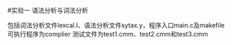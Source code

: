 #实验一 语法分析与词法分析

包括词法分析文件lexcal.l、语法分析文件sytax.y，程序入口main.c及makefile
可执行程序为complier
测试文件为test1.cmm、test2.cmm和test3.cmm
